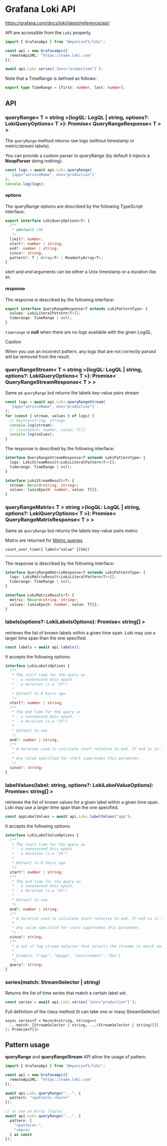 # Grafana Loki API

https://grafana.com/docs/loki/latest/reference/api/

API are accessible from the `Loki` property.

```ts
import { GrafanaApi } from "@myunisoft/loki";

const api = new GrafanaApi({
  remoteApiURL: "https://name.loki.com"
});

await api.Loki.series(`{env="production"}`);
```

Note that a TimeRange is defined as follows:

```ts
export type TimeRange = [first: number, last: number];
```

## API

### queryRange< T = string >(logQL: LogQL | string, options?: LokiQueryOptions< T >): Promise< QueryRangeResponse< T > >

The `queryRange` method returns raw logs (without timestamp or metric/stream labels).

You can provide a custom parser to queryRange (by default it injects a **NoopParser** doing nothing).

```ts
const logs = await api.Loki.queryRange(
  `{app="serviceName", env="production"}`
);
console.log(logs);
```

#### options

The queryRange options are described by the following TypeScript interface:

```ts
export interface LokiQueryOptions<T> {
  /**
   * @default 100
   */
  limit?: number;
  start?: number | string;
  end?: number | string;
  since?: string;
  pattern?: T | Array<T> | ReadonlyArray<T>;
}
```

<em>start</em> and <em>end</em> arguments can be either a Unix timestamp or a duration like `6h`.

#### response

The response is described by the following interface:
```ts
export interface QueryRangeResponse<T extends LokiPatternType> {
  values: LokiLiteralPattern<T>[];
  timerange: TimeRange | null;
}
```

`timerange` is **null** when there are no logs available with the given LogQL.

> [!CAUTION]
> When you use an incorrect pattern, any logs that are not correctly parsed will be removed from the result.

### queryRangeStream< T = string >(logQL: LogQL | string, options?: LokiQueryOptions< T >): Promise< QueryRangeStreamResponse< T > >

Same as `queryRange` but returns the labels key-value pairs stream

```ts
const logs = await api.Loki.queryRangeStream(
  `{app="serviceName", env="production"}`,
);
for (const { stream, values } of logs) {
  // Record<string, string>
  console.log(stream);
  // [unixEpoch: number, value: T][]
  console.log(values);
}
```

The response is described by the following interface:
```ts
interface QueryRangeStreamResponse<T extends LokiPatternType> {
  logs: LokiStreamResult<LokiLiteralPattern<T>>[];
  timerange: TimeRange | null;
}

interface LokiStreamResult<T> {
  stream: Record<string, string>;
  values: [unixEpoch: number, value: T][];
}
```

### queryRangeMatrix< T = string >(logQL: LogQL | string, options?: LokiQueryOptions< T >): Promise< QueryRangeMatrixResponse< T > >

Same as `queryRange` but returns the labels key-value pairs metric

Matrix are returned for [Metric queries](https://grafana.com/docs/loki/latest/query/metric_queries/)
```
count_over_time({ label="value" }[5m])
```

---

The response is described by the following interface:

```ts
interface QueryRangeMatrixResponse<T extends LokiPatternType> {
  logs: LokiMatrixResult<LokiLiteralPattern<T>>[];
  timerange: TimeRange | null;
}

interface LokiMatrixResult<T> {
  metric: Record<string, string>;
  values: [unixEpoch: number, value: T][];
}
```

### labels(options?: LokiLabelsOptions): Promise< string[] >
retrieves the list of known labels within a given time span. Loki may use a larger time span than the one specified.

```ts
const labels = await api.labels();
```

It accepts the following options:

```ts
interface LokiLabelsOptions {
  /**
   * The start time for the query as
   * - a nanosecond Unix epoch.
   * - a duration (i.e "2h")
   *
   * Default to 6 hours ago.
   */
  start?: number | string;
  /**
   * The end time for the query as
   * - a nanosecond Unix epoch.
   * - a duration (i.e "2h")
   *
   * Default to now
   */
  end?: number | string;
  /**
   * A duration used to calculate start relative to end. If end is in the future, start is calculated as this duration before now.
   *
   * Any value specified for start supersedes this parameter.
   */
  since?: string;
}
```

### labelValues(label: string, options?: LokiLabelValueOptions): Promise< string[] >
retrieves the list of known values for a given label within a given time span. Loki may use a larger time span than the one specified.

```ts
const appLabelValues = await api.Loki.labelValues("app");
```

It accepts the following options:

```ts
interface LokiLabelValueOptions {
  /**
   * The start time for the query as
   * - a nanosecond Unix epoch.
   * - a duration (i.e "2h")
   *
   * Default to 6 hours ago.
   */
  start?: number | string;
  /**
   * The end time for the query as
   * - a nanosecond Unix epoch.
   * - a duration (i.e "2h")
   *
   * Default to now
   */
  end?: number | string;
  /**
   * A duration used to calculate start relative to end. If end is in the future, start is calculated as this duration before now.
   *
   * Any value specified for start supersedes this parameter.
   */
  since?: string;
  /**
   * A set of log stream selector that selects the streams to match and return label values for <name>.
   *
   * Example: {"app": "myapp", "environment": "dev"}
   */
  query?: string;
}
```

### series(match: StreamSelector | string)

Returns the list of time series that match a certain label set.

```ts
const series = await api.Loki.series(`{env="production"}`);
```

Full definition of the class method (it can take one or many StreamSelector)
```
async series<T = Record<string, string>>(
  ...match: [StreamSelector | string, ...(StreamSelector | string)[]]
): Promise<T[]>
```

## Pattern usage
**queryRange** and **queryRangeStream** API allow the usage of pattern.

```ts
import { GrafanaApi } from "@myunisoft/loki";

const api = new GrafanaApi({
  remoteApiURL: "https://name.loki.com"
});

await api.Loki.queryRange("...", {
  pattern: "<pattern> <here>"
});

// or use an Array (tuple)
await api.Loki.queryRange("...", {
  pattern: [
    "<pattern> ",
    "<here>
  ] as const
});
```
